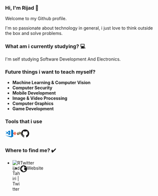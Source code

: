 ### Hi, I'm Rijad 🚀

Welcome to my Github profile.

I'm so passionate about technology in general, i just love to think outside the box and solve problems.

### What am i currently studying? 💻

I'm self studying Software Development And Electronics.

### Future things i want to teach myself?

- **Machine Learning & Computer Vision**
- **Computer Security**
- **Mobile Development**
- **Image & Video Processing**
- **Computer Graphics**
- **Game Development**

### Tools that i use

<img align="left" alt="Visual Studio Code" width="26px" src="https://raw.githubusercontent.com/github/explore/80688e429a7d4ef2fca1e82350fe8e3517d3494d/topics/visual-studio-code/visual-studio-code.png" />
<img align="left" alt="Git" width="26px" src="https://raw.githubusercontent.com/github/explore/80688e429a7d4ef2fca1e82350fe8e3517d3494d/topics/git/git.png" />
<img align="left" alt="GitHub" width="26px" src="https://raw.githubusercontent.com/github/explore/78df643247d429f6cc873026c0622819ad797942/topics/github/github.png" />
<br />
<br />

### Where to find me? ✔️

* Twitter[<img align="left" alt="Rijad Tahiri | Twitter" width="25px" src="https://cdn.jsdelivr.net/npm/simple-icons@v3/icons/twitter.svg" />][twitter]
* Website[<img align="left" alt="https://riattahiri.github.io/portofolio/" width="22px" src="https://raw.githubusercontent.com/iconic/open-iconic/master/svg/globe.svg" />][website]

[twitter]: https://twitter.com/redportal_games
[website]: https://riattahiri.github.io/portofolio/
